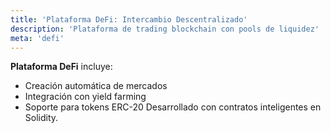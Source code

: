 ```yaml
---
title: 'Plataforma DeFi: Intercambio Descentralizado'
description: 'Plataforma de trading blockchain con pools de liquidez'
meta: 'defi'
---
```


**Plataforma DeFi** incluye:

- Creación automática de mercados
- Integración con yield farming
- Soporte para tokens ERC-20
  Desarrollado con contratos inteligentes en Solidity.
